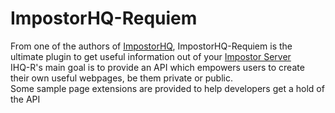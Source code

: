 # ImpostorHQ-Requiem
From one of the authors of [ImpostorHQ](https://github.com/dimaguy/ImpostorHQ), ImpostorHQ-Requiem is the ultimate plugin to get useful information out of your [Impostor Server](https://github.com/Impostor/Impostor)  
IHQ-R's main goal is to provide an API which empowers users to create their own useful webpages, be them private or public.  
Some sample page extensions are provided to help developers get a hold of the API
